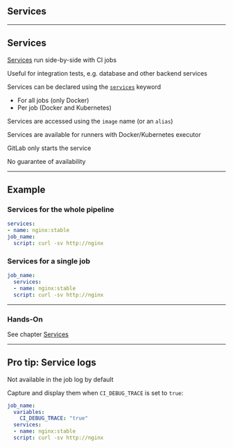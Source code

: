 <!-- .slide: id="gitlab_services" class="vertical-center" -->

<i class="fa-duotone fa-gears fa-8x" style="float: right; color: grey;"></i>

## Services

---

## Services

[Services](https://docs.gitlab.com/ee/ci/services/index.html) run side-by-side with CI jobs

Useful for integration tests, e.g. database and other backend services

Services can be declared using the [`services`](https://docs.gitlab.com/ee/ci/yaml/#services) keyword

- For all jobs (only Docker)
- Per job (Docker and Kubernetes)

Services are accessed using the `image` name (or an `alias`)

Services are available for runners with Docker/Kubernetes executor

GitLab only starts the service

No guarantee of availability

---

## Example

### Services for the whole pipeline

```yaml
services:
- name: nginx:stable
job_name:
  script: curl -sv http://nginx
```

### Services for a single job

```yaml
job_name:
  services:
  - name: nginx:stable
  script: curl -sv http://nginx
```

---

### Hands-On

See chapter [Services](/hands-on/2025-05-14/220_services/exercise/)

---

## Pro tip: Service logs

Not available in the job log by default

Capture and display them when `CI_DEBUG_TRACE` is set to `true`:

```yaml
job_name:
  variables:
    CI_DEBUG_TRACE: "true"
  services:
  - name: nginx:stable
  script: curl -sv http://nginx
```
